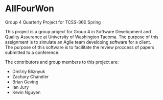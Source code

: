 # AllFourWon
Group 4 Quarterly Project for TCSS-360 Spring

This project is a group project for Group 4 in Software Development and Quality Assurance at University of Washington Tacoma. The purpose of this assignment is to simulate an Agile team developing software for a client. The purpose of this software is to facilitate the review proccess of papers submitted to a conference.

The contributors and group members to this project are:
  - Dmitriy Bliznyuk
  - Zachary Chandler
  - Brian Geving
  - Ian Jury
  - Kevin Nguyen

